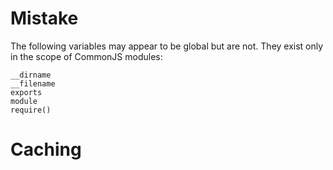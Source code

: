 # Mistake
The following variables may appear to be global but are not. They exist only in the scope of CommonJS modules:
```
__dirname
__filename
exports
module
require()
```

# Caching

